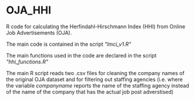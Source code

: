 # OJA_HHI

R code for calculating the Herfindahl-Hirschmann Index (HHI) from Online Job Advertisements (OJA).

The main code is contained in the script _"lmci_v1.R"_

The main functions used in the code are declared in the script _"hhi_functions.R"_

The main R script reads two .csv files for cleaning the company names of the original OJA dataset and for filtering out staffing agencies (i.e. where the variable _companyname_ reports the name of the staffing agency instead of the name of the company that has the actual job post adverstised)

